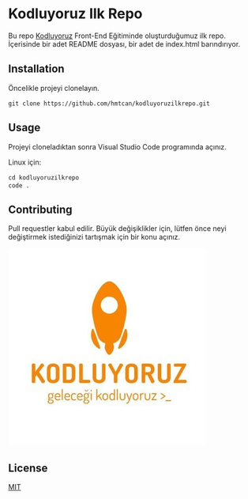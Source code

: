 # **Kodluyoruz Ilk Repo**
  Bu repo [Kodluyoruz](https://kodluyoruz.org) Front-End Eğitiminde oluşturduğumuz ilk repo. İçerisinde bir adet README dosyası, bir adet de index.html barındırıyor.

##  Installation
  Öncelikle projeyi clonelayın.
```
git clone https://github.com/hmtcan/kodluyoruzilkrepo.git
```
## Usage
  Projeyi cloneladıktan sonra Visual Studio Code programında açınız.  
  
 Linux için:
 ```
 cd kodluyoruzilkrepo
code .
```
## Contributing

Pull requestler kabul edilir. Büyük değişiklikler için, lütfen önce neyi değiştirmek istediğinizi tartışmak için bir konu açınız.

![ımage](https://raw.githubusercontent.com/Kodluyoruz/taskforce/git/git/markdown-nedir-nasil-kullaniriz-/figures/kodluyoruz_logo.jpg)

## License

[MIT](https://choosealicense.com/licenses/mit/)
